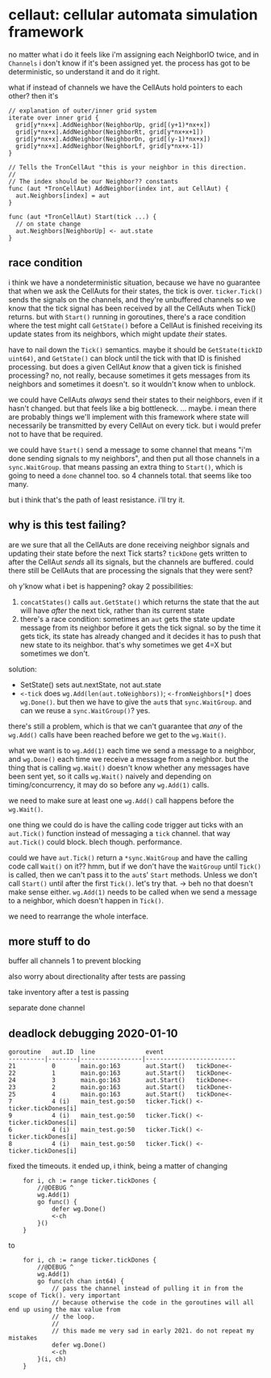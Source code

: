 # cellaut: cellular automata simulation framework

no matter what i do it feels like i'm assigning each NeighborIO twice, and in `Channels` i don't
know if it's been assigned yet. the process has got to be deterministic, so understand it and do it
right.

what if instead of channels we have the CellAuts hold pointers to each other? then it's 

```
// explanation of outer/inner grid system
iterate over inner grid {
  grid[y*nx+x].AddNeighbor(NeighborUp, grid[(y+1)*nx+x])
  grid[y*nx+x].AddNeighbor(NeighborRt, grid[y*nx+x+1])
  grid[y*nx+x].AddNeighbor(NeighborDn, grid[(y-1)*nx+x])
  grid[y*nx+x].AddNeighbor(NeighborLf, grid[y*nx+x-1])
}

// Tells the TronCellAut "this is your neighbor in this direction.
//
// The index should be our Neighbor?? constants
func (aut *TronCellAut) AddNeighbor(index int, aut CellAut) {
  aut.Neighbors[index] = aut
}

func (aut *TronCellAut) Start(tick ...) {
  // on state change
  aut.Neighbors[NeighborUp] <- aut.state
}
```

## race condition

i think we have a nondeterministic situation, because we have no guarantee that when we ask the
CellAuts for their states, the tick is over. `ticker.Tick()` sends the signals on the channels, and
they're unbuffered channels so we know that the tick signal has been received by all the CellAuts
when Tick() returns. but with `Start()` running in goroutines, there's a race condition where the
test might call `GetState()` before a CellAut is finished receiving its update states from its
neighbors, which might update _their_ states.

have to nail down the `Tick()` semantics. maybe it should be `GetState(tickID uint64)`, and
`GetState()` can block until the tick with that ID is finished processing. but does a given CellAut
_know_ that a given tick is finished processing? no, not really, because sometimes it gets messages
from its neighbors and sometimes it doesn't. so it wouldn't know when to unblock.

we could have CellAuts _always_ send their states to their neighbors, even if it hasn't changed. but
that feels like a big bottleneck. … maybe. i mean there are probably things we'll implement with
this framework where state will necessarily be transmitted by every CellAut on every tick. but i
would prefer not to have that be required.

we could have `Start()` send a message to some channel that means "i'm done sending signals to my
neighbors", and then put all those channels in a `sync.WaitGroup`. that means passing an extra thing
to `Start()`, which is going to need a `done` channel too. so 4 channels total. that seems like too
many.

but i think that's the path of least resistance. i'll try it.

## why is this test failing?

are we sure that all the CellAuts are done receiving neighbor signals and updating their state
before the next Tick starts? `tickDone` gets written to after the CellAut _sends_ all its signals,
but the channels are buffered. could there still be CellAuts that are processing the signals that
they were sent?

oh y'know what i bet is happening? okay 2 possibilities:

1. `concatStates()` calls `aut.GetState()` which returns the state that the aut will have _after_
   the next tick, rather than its current state
2. there's a race condition: sometimes an `aut` gets the state update message from its neighbor
   before it gets the tick signal. so by the time it gets tick, its state has already changed and it
   decides it has to push that new state to its neighbor. that's why sometimes we get 4=X but
   sometimes we don't.

solution:

* SetState() sets aut.nextState, not aut.state
* `<-tick` does `wg.Add(len(aut.toNeighbors))`; `<-fromNeighbors[*]` does `wg.Done()`. but then we
    have to give the `aut`s that `sync.WaitGroup`. and can we reuse a `sync.WaitGroup()`? yes.

there's still a problem, which is that we can't guarantee that _any_ of the `wg.Add()` calls have
been reached before we get to the `wg.Wait()`.

what we want is to `wg.Add(1)` each time we send a message to a neighbor, and `wg.Done()` each time
we receive a message from a neighbor. but the thing that is calling `wg.Wait()` doesn't know whether
any messages have been sent yet, so it calls `wg.Wait()` naively and depending on
timing/concurrency, it may do so before any `wg.Add(1)` calls.

we need to make sure at least one `wg.Add()` call happens before the `wg.Wait()`.

one thing we could do is have the calling code trigger aut ticks with an `aut.Tick()` function
instead of messaging a `tick` channel. that way `aut.Tick()` could block. blech though. performance.

could we have `aut.Tick()` return a `*sync.WaitGroup` and have the calling code call `Wait()` on
it?? hmm, but if we don't have the `WaitGroup` until `Tick()` is called, then we can't pass it to
the `aut`s' `Start` methods. Unless we don't call `Start()` until after the first `Tick()`. let's
try that. -> beh no that doesn't make sense either. `wg.Add(1)` needs to be called when we send a
message to a neighbor, which doesn't happen in `Tick()`.

we need to rearrange the whole interface.

## more stuff to do

buffer all channels 1 to prevent blocking

also worry about directionality after tests are passing

take inventory after a test is passing

separate done channel

## deadlock debugging 2020-01-10

```
goroutine   aut.ID  line              event
----------|--------|-----------------|-------------------------
21          0       main.go:163       aut.Start()   tickDone<-
22          1       main.go:163       aut.Start()   tickDone<-
24          3       main.go:163       aut.Start()   tickDone<-
23          2       main.go:163       aut.Start()   tickDone<-
25          4       main.go:163       aut.Start()   tickDone<-
7           4 (i)   main_test.go:50   ticker.Tick() <-ticker.tickDones[i]
9           4 (i)   main_test.go:50   ticker.Tick() <-ticker.tickDones[i]
6           4 (i)   main_test.go:50   ticker.Tick() <-ticker.tickDones[i]
8           4 (i)   main_test.go:50   ticker.Tick() <-ticker.tickDones[i]
```

fixed the timeouts. it ended up, i think, being a matter of changing

```
	for i, ch := range ticker.tickDones {
		//@DEBUG ^
		wg.Add(1)
		go func() {
			defer wg.Done()
			<-ch
		}()
	}
```

to

```
	for i, ch := range ticker.tickDones {
		//@DEBUG ^
		wg.Add(1)
		go func(ch chan int64) {
			// pass the channel instead of pulling it in from the scope of Tick(). very important
			// because otherwise the code in the goroutines will all end up using the max value from
			// the loop.
			//
			// this made me very sad in early 2021. do not repeat my mistakes
			defer wg.Done()
			<-ch
		}(i, ch)
	}
```
